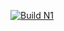[![Build N1](https://github.com/aimcrfui/N1_Pack/actions/workflows/N1.yml/badge.svg)](https://github.com/MXJNZ6/Flippy-D/actions/workflows/N1.yml)
